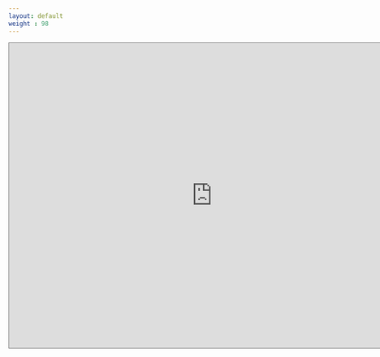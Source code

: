 ```yaml
---
layout: default
weight : 98
---
```


<iframe src="https://calendar.google.com/calendar/b/2/embed?height=600&amp;wkst=1&amp;bgcolor=%23ffffff&amp;ctz=America%2FLos_Angeles&amp;src=YWk0ZWFydGhzY2llbmNlQGdtYWlsLmNvbQ&amp;color=%23039BE5&amp;showPrint=1&amp;showTabs=1&amp;mode=AGENDA" style="border:solid 1px #777" width="800" height="600" frameborder="0" scrolling="no"></iframe>
